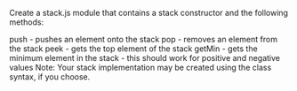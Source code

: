 Create a stack.js module that contains a stack constructor and the following methods:

push - pushes an element onto the stack
pop - removes an element from the stack
peek - gets the top element of the stack
getMin - gets the minimum element in the stack - this should work for positive and negative values
Note: Your stack implementation may be created using the class syntax, if you choose.